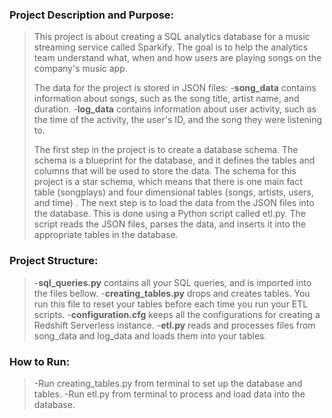 ### Project Description and Purpose:

>This project is about creating a SQL analytics database for a music streaming service called Sparkify. The goal is to help the analytics team understand what, when and how users are playing songs on the company's music app.
>
>The data for the project is stored in JSON files:
>-**song_data** contains information about songs, such as the song title, artist name, and duration.
>-**log_data** contains information about user activity, such as the time of the activity, the user's ID, and the song they were listening to.
>
>The first step in the project is to create a database schema. The schema is a blueprint for the database, and it defines the tables and columns that will be used to store the data. The schema for this project is a star schema, which means that there is one main fact table (songplays) and four dimensional tables (songs, artists, users, and time)
>.
>The next step is to load the data from the JSON files into the database. This is done using a Python script called etl.py. The script reads the JSON files, parses the data, and inserts it into the appropriate tables in the database.

### Project Structure:

>-**sql_queries.py** contains all your SQL queries, and is imported into the files bellow.
>-**creating_tables.py** drops and creates tables. You run this file to reset your tables before each time you run your ETL scripts.
>-**configuration.cfg** keeps all the configurations for creating a Redshift Serverless instance.
>-**etl.py** reads and processes files from song_data and log_data and loads them into your tables.

### How to Run:

>-Run creating_tables.py from terminal to set up the database and tables.
>-Run etl.py from terminal to process and load data into the database.

















